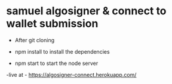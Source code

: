 # samuel algosigner & connect to wallet submission

- After git cloning

- npm install to install the dependencies

- npm start to start the node server 

-live at - https://algosigner-connect.herokuapp.com/